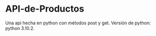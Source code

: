 # API-de-Productos
Una api hecha en python con métodos post y get.
Versión de python: python 3.10.2.

